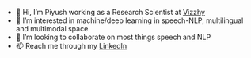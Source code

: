 - 👋 Hi, I’m Piyush working as a Research Scientist at [Vizzhy](https://vizzhy.com)
- 👀 I’m interested in machine/deep learning in speech-NLP, multilingual and multimodal space.
- 💞️ I’m looking to collaborate on most things speech and NLP
- 📫 Reach me through my [LinkedIn](https://in.linkedin.com/in/piyush-pp)

<!---
piyush-vizzhy/piyush-vizzhy is a ✨ special ✨ repository because its `README.md` (this file) appears on your GitHub profile.
You can click the Preview link to take a look at your changes.
--->
